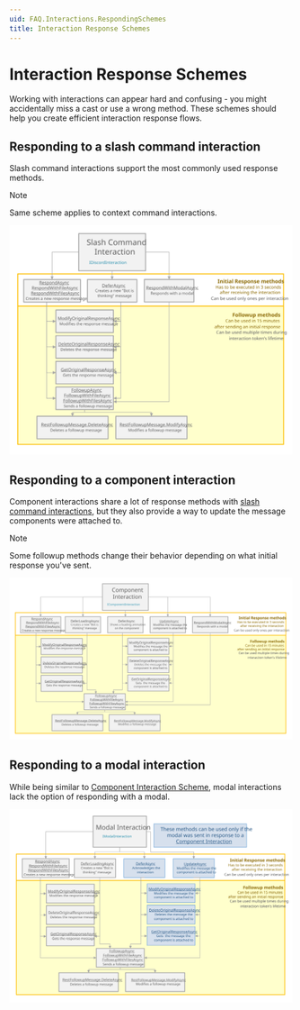 ```yaml
---
uid: FAQ.Interactions.RespondingSchemes
title: Interaction Response Schemes
---
```


# Interaction Response Schemes

Working with interactions can appear hard and confusing - you might accidentally miss a cast or use a wrong method. These schemes should help you create efficient interaction response flows.

## Responding to a slash command interaction

Slash command interactions support the most commonly used response methods.

> [!NOTE]
> Same scheme applies to context command interactions.

![Slash command interaction](images/response-scheme-slash.svg)

## Responding to a component interaction

Component interactions share a lot of response methods with [slash command interactions](#responding-to-a-slash-command-interaction), but they also provide a way to update the message components were attached to. 

> [!NOTE]
> Some followup methods change their behavior depending on what initial response you've sent.

![Component interaction](images/response-scheme-component.svg)

## Responding to a modal interaction

While being similar to [Component Interaction Scheme](#responding-to-a-modal-interaction), modal interactions lack the option of responding with a modal.

![Modal interaction](images/response-scheme-modal.svg)
